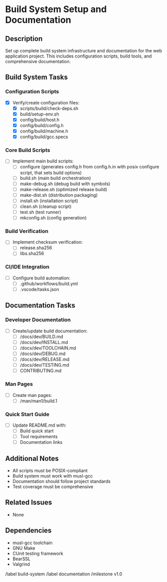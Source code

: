 <!-- filepath: /home/appuser/web-app/.devcontainer/issue.md -->
# Build System Setup and Documentation

## Description
Set up complete build system infrastructure and documentation for the web application project. This includes configuration scripts, build tools, and comprehensive documentation.

## Build System Tasks

### Configuration Scripts
- [X] Verify/create configuration files:
  - [X] scripts/build/check-deps.sh
  - [X] build/setup-env.sh
  - [X] config/build/host.h
  - [X] config/build/config.h
  - [X] config/build/machine.h
  - [X] config/build/gcc.specs

### Core Build Scripts
- [ ] Implement main build scripts:
  - [ ] configure (generates config.h from config.h.in with posix configure script, that sets build options)
  - [ ] build.sh (main build orchestration)
  - [ ] make-debug.sh (debug build with symbols)
  - [ ] make-release.sh (optimized release build)
  - [ ] make-dist.sh (distribution packaging)
  - [ ] install.sh (installation script)
  - [ ] clean.sh (cleanup script)
  - [ ] test.sh (test runner)
  - [ ] mkconfig.sh (config generation)

### Build Verification
- [ ] Implement checksum verification:
  - [ ] release.sha256
  - [ ] libs.sha256

### CI/IDE Integration
- [ ] Configure build automation:
  - [ ] .github/workflows/build.yml
  - [ ] .vscode/tasks.json

## Documentation Tasks

### Developer Documentation
- [ ] Create/update build documentation:
  - [ ] /docs/dev/BUILD.md
  - [ ] /docs/dev/INSTALL.md
  - [ ] /docs/dev/TOOLCHAIN.md
  - [ ] /docs/dev/DEBUG.md
  - [ ] /docs/dev/RELEASE.md
  - [ ] /docs/dev/TESTING.md
  - [ ] CONTRIBUTING.md

### Man Pages
- [ ] Create man pages:
  - [ ] /man/man1/build.1

### Quick Start Guide
- [ ] Update README.md with:
  - [ ] Build quick start
  - [ ] Tool requirements
  - [ ] Documentation links

## Additional Notes
- All scripts must be POSIX-compliant
- Build system must work with musl-gcc
- Documentation should follow project standards
- Test coverage must be comprehensive

## Related Issues
- None

## Dependencies
- musl-gcc toolchain
- GNU Make
- CUnit testing framework
- BearSSL
- Valgrind

/label build-system
/label documentation
/milestone v1.0

